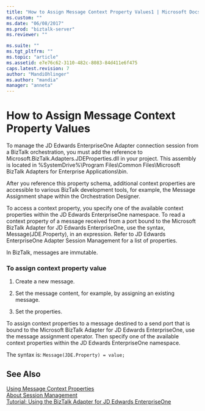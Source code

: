 ```yaml
---
title: "How to Assign Message Context Property Values1 | Microsoft Docs"
ms.custom: ""
ms.date: "06/08/2017"
ms.prod: "biztalk-server"
ms.reviewer: ""

ms.suite: ""
ms.tgt_pltfrm: ""
ms.topic: "article"
ms.assetid: e7e76c62-3110-482c-8083-84d411e6f475
caps.latest.revision: 7
author: "MandiOhlinger"
ms.author: "mandia"
manager: "anneta"
---
```

# How to Assign Message Context Property Values
To manage the JD Edwards EnterpriseOne Adapter connection session from a BizTalk orchestration, you must add the reference to Microsoft.BizTalk.Adapters.JDEProperties.dll in your project. This assembly is located in %SystemDrive%\Program Files\Common Files\Microsoft BizTalk Adapters for Enterprise Applications\bin.  
  
 After you reference this property schema, additional context properties are accessible to various BizTalk development tools, for example, the Message Assignment shape within the Orchestration Designer.  
  
 To access a context property, you specify one of the available context properties within the JD Edwards EnterpriseOne namespace. To read a context property of a message received from a port bound to the Microsoft BizTalk Adapter for JD Edwards EnterpriseOne, use the syntax, Message(JDE.Property), in an expression. Refer to JD Edwards EnterpriseOne Adapter Session Management for a list of properties.  
  
 In BizTalk, messages are immutable.  
  
### To assign context property value  
  
1.  Create a new message.  
  
2.  Set the message content, for example, by assigning an existing message.  
  
3.  Set the properties.  
  
 To assign context properties to a message destined to a send port that is bound to the Microsoft BizTalk Adapter for JD Edwards EnterpriseOne, use the message assignment operator. Then specify one of the available context properties within the JD Edwards EnterpriseOne namespace.  
  
 The syntax is: `Message(JDE.Property) = value;`  
  
## See Also  
 [Using Message Context Properties](../core/using-message-context-properties1.md)   
 [About Session Management](../core/about-session-management2.md)   
 [Tutorial: Using the BizTalk Adapter for JD Edwards EnterpriseOne](../core/tutorial-using-the-biztalk-adapter-for-jd-edwards-enterpriseone.md)